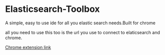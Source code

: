 # Elasticsearch-Toolbox
A simple, easy to use ide for all you elastic search needs.Built for chrome


all you need to use this too is the url you use to connect to elaticsearch and chrome.

[Chrome extension link](https://www.google.co.in/url?sa=t&rct=j&q=&esrc=s&source=web&cd=1&cad=rja&uact=8&ved=0ahUKEwjhjZyg5PbKAhVNC44KHcljDIkQFggcMAA&url=https%3A%2F%2Fchrome.google.com%2Fwebstore%2Fdetail%2Felasticsearch-toolbox%2Ffocdbmjgdonlpdknobfghplhmafpgfbp&usg=AFQjCNHfA63rLG7I6bQJlGpIvBm-MzPlqA&sig2=hrA7RQQKP3ykpkU2HvX60A)

